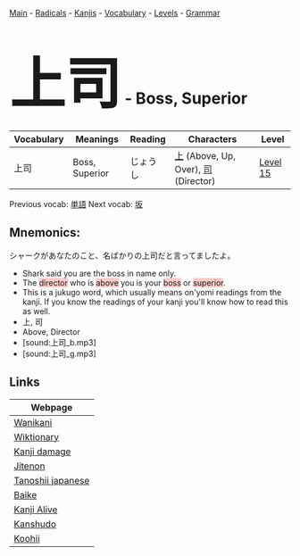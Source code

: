 <style> bigfont {font-size: 100px}</style>
[Main](../README.md) -
[Radicals](../radicals.md) -
[Kanjis](../kanjis.md) -
[Vocabulary](../vocabulary.md) -
[Levels](../levels.md) -
[Grammar](../grammar.md)
# <bigfont> 上司</bigfont> - Boss, Superior 

| Vocabulary | Meanings | Reading | Characters | Level |
| --- | --- | --- | --- | --- |
| 上司 | Boss, Superior | じょうし |  [上](../kanjis/上.md) (Above, Up, Over), [司](../kanjis/司.md) (Director) | [Level 15](../levels/wk_level15.md) |

Previous vocab: [単語](単語.md) Next vocab: [坂](坂.md) 

## Mnemonics:
シャークがあなたのこと、名ばかりの上司だと言ってましたよ。
* Shark said you are the boss in name only.
* The <span style="background-color:#ffcccb"> director</span> who is <span style="background-color:#ffcccb"> above</span> you is your <span style="background-color:#ffcccb"> boss</span> or <span style="background-color:#ffcccb"> superior</span>.
* This is a jukugo word, which usually means on'yomi readings from the kanji. If you know the readings of your kanji you'll know how to read this as well.
* 上, 司
* Above, Director
* [sound:上司_b.mp3]
* [sound:上司_g.mp3]


## Links 

| Webpage |
| --- |
| [Wanikani          ](https://www.wanikani.com/kanji/上司) |
| [Wiktionary        ](https://en.wiktionary.org/wiki/上司) |
| [Kanji damage      ](http://www.kanjidamage.com/kanji/search?utf8=✓&q=上司) |
| [Jitenon           ](https://jitenon.com/kanji/上司) |
| [Tanoshii japanese ](https://www.tanoshiijapanese.com/dictionary/kanji.cfm?k=上司) |
| [Baike             ](https://baike.baidu.com/item/上司) |
| [Kanji Alive       ](https://app.kanjialive.com/上司) |
| [Kanshudo          ](https://www.kanshudo.com/searchmn?q=上司) |
| [Koohii            ](https://kanji.koohii.com/study/kanji/上司) |
